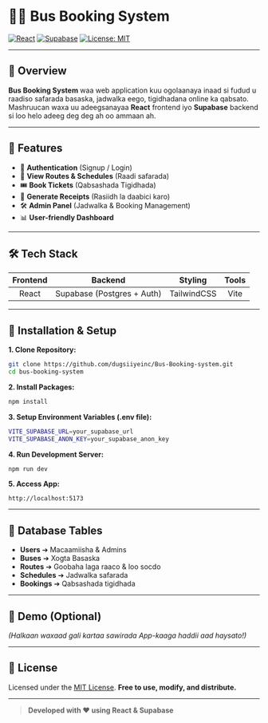 # 🚌✨ Bus Booking System

[![React](https://img.shields.io/badge/Frontend-React-blue.svg)](https://react.dev/)
[![Supabase](https://img.shields.io/badge/Backend-Supabase-green.svg)](https://supabase.io/)
[![License: MIT](https://img.shields.io/badge/License-MIT-yellow.svg)](https://opensource.org/licenses/MIT)

---

## 📖 Overview

**Bus Booking System** waa web application kuu ogolaanaya inaad si fudud u raadiso safarada basaska, jadwalka eego, tigidhadana online ka qabsato.
Mashruucan waxa uu adeegsanayaa **React** frontend iyo **Supabase** backend si loo helo adeeg deg deg ah oo ammaan ah.

---

## 🚀 Features

- 🔐 **Authentication** (Signup / Login)
- 🚣️ **View Routes & Schedules** (Raadi safarada)
- 🎟️ **Book Tickets** (Qabsashada Tigidhada)
- 📄 **Generate Receipts** (Rasiidh la daabici karo)
- 🛠️ **Admin Panel** (Jadwalka & Booking Management)
- 📊 **User-friendly Dashboard**

---

## 🛠 Tech Stack

| Frontend | Backend | Styling | Tools |
|:--------:|:-------:|:-------:|:-----:|
| React | Supabase (Postgres + Auth) | TailwindCSS | Vite |

---

## 🧰 Installation & Setup

**1. Clone Repository:**
```bash
git clone https://github.com/dugsiiyeinc/Bus-Booking-system.git
cd bus-booking-system
```

**2. Install Packages:**
```bash
npm install
```

**3. Setup Environment Variables (.env file):**
```bash
VITE_SUPABASE_URL=your_supabase_url
VITE_SUPABASE_ANON_KEY=your_supabase_anon_key
```

**4. Run Development Server:**
```bash
npm run dev
```

**5. Access App:**
```
http://localhost:5173
```

---

## 🛄️ Database Tables

- **Users** ➔ Macaamiisha & Admins
- **Buses** ➔ Xogta Basaska
- **Routes** ➔ Goobaha laga raaco & loo socdo
- **Schedules** ➔ Jadwalka safarada
- **Bookings** ➔ Qabsashada tigidhada

---

## 📸 Demo (Optional)

*(Halkaan waxaad gali kartaa sawirada App-kaaga haddii aad haysato!)*

---

## 📜 License

Licensed under the [MIT License](https://opensource.org/licenses/MIT).
**Free to use, modify, and distribute.**

---

> **Developed with ❤️ using React & Supabase**